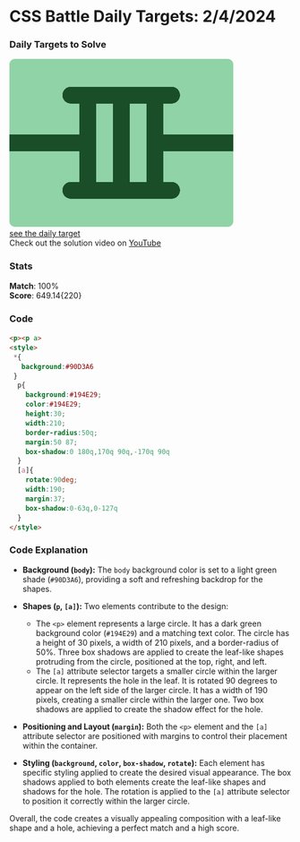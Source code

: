 # CSS Battle Daily Targets: 2/4/2024

### Daily Targets to Solve

![picture of daily target](./images/02.png)  
[see the daily target](https://cssbattle.dev/play/Eql7SI0qY2o1EnTSZpSe)  
Check out the solution video on [YouTube](https://www.youtube.com/watch?v=CA6EHLcv5cE)

### Stats

**Match**: 100%  
**Score**: 649.14{220}

### Code

```html
<p><p a>
<style>
 *{
   background:#90D3A6
 }
  p{
    background:#194E29;
    color:#194E29;
    height:30;
    width:210;
    border-radius:50q;
    margin:50 87;
    box-shadow:0 180q,170q 90q,-170q 90q
  }
  [a]{
    rotate:90deg;
    width:190;
    margin:37;
    box-shadow:0-63q,0-127q
  }
</style>
```

### Code Explanation

- **Background (`body`):** The `body` background color is set to a light green shade (`#90D3A6`), providing a soft and refreshing backdrop for the shapes.

- **Shapes (`p`, `[a]`):** Two elements contribute to the design:
  - The `<p>` element represents a large circle. It has a dark green background color (`#194E29`) and a matching text color. The circle has a height of 30 pixels, a width of 210 pixels, and a border-radius of 50%. Three box shadows are applied to create the leaf-like shapes protruding from the circle, positioned at the top, right, and left.
  - The `[a]` attribute selector targets a smaller circle within the larger circle. It represents the hole in the leaf. It is rotated 90 degrees to appear on the left side of the larger circle. It has a width of 190 pixels, creating a smaller circle within the larger one. Two box shadows are applied to create the shadow effect for the hole.

- **Positioning and Layout (`margin`):** Both the `<p>` element and the `[a]` attribute selector are positioned with margins to control their placement within the container.

- **Styling (`background`, `color`, `box-shadow`, `rotate`):** Each element has specific styling applied to create the desired visual appearance. The box shadows applied to both elements create the leaf-like shapes and shadows for the hole. The rotation is applied to the `[a]` attribute selector to position it correctly within the larger circle.

Overall, the code creates a visually appealing composition with a leaf-like shape and a hole, achieving a perfect match and a high score.